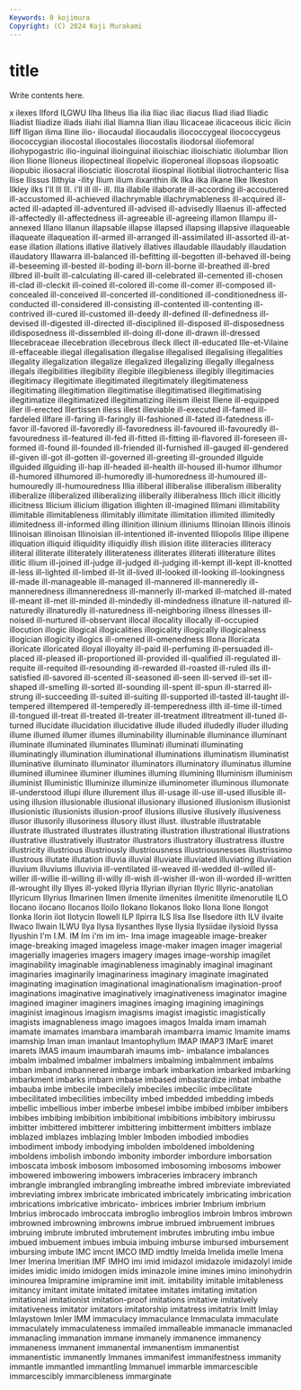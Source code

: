 ```yaml
---
Keywords: 0 kojimura
Copyright: (C) 2024 Koji Murakami
---
```


# title

Write contents here.



x ilexes Ilford
ILGWU Ilha Ilheus Ilia ilia Iliac iliac iliacus Iliad iliad
Iliadic Iliadist Iliadize iliads iliahi ilial Iliamna Ilian iliau Ilicaceae
ilicaceous ilicic ilicin Iliff Iligan ilima Iline ilio- iliocaudal iliocaudalis
iliococcygeal iliococcygeus iliococcygian iliocostal iliocostales iliocostalis iliodorsal iliofemoral iliohypogastric ilio-inguinal
ilioinguinal ilioischiac ilioischiatic iliolumbar Ilion ilion Ilione Ilioneus iliopectineal iliopelvic
ilioperoneal iliopsoas iliopsoatic iliopubic iliosacral iliosciatic ilioscrotal iliospinal iliotibial iliotrochanteric
Ilisa Ilise Ilissus Ilithyia -ility Ilium ilium ilixanthin ilk Ilka
ilka ilkane Ilke Ilkeston Ilkley ilks I'll Ill Ill. i'll
ill ill- ill. Illa illabile illaborate ill-according ill-accoutered ill-accustomed ill-achieved
illachrymable illachrymableness ill-acquired ill-acted ill-adapted ill-adventured ill-advised ill-advisedly Illaenus ill-affected
ill-affectedly ill-affectedness ill-agreeable ill-agreeing illamon Illampu ill-annexed Illano Illanun illapsable
illapse illapsed illapsing illapsive illaqueable illaqueate illaqueation ill-armed ill-arranged ill-assimilated
ill-assorted ill-at-ease illation illations illative illatively illatives illaudable illaudably illaudation
illaudatory Illawarra ill-balanced ill-befitting ill-begotten ill-behaved ill-being ill-beseeming ill-bested ill-boding
ill-born ill-borne ill-breathed ill-bred illbred ill-built ill-calculating ill-cared ill-celebrated ill-cemented
ill-chosen ill-clad ill-cleckit ill-coined ill-colored ill-come ill-comer ill-composed ill-concealed ill-conceived
ill-concerted ill-conditioned ill-conditionedness ill-conducted ill-considered ill-consisting ill-contented ill-contenting ill-contrived ill-cured
ill-customed ill-deedy ill-defined ill-definedness ill-devised ill-digested ill-directed ill-disciplined ill-disposed ill-disposedness
illdisposedness ill-dissembled ill-doing ill-done ill-drawn ill-dressed Illecebraceae illecebration illecebrous illeck
illect ill-educated Ille-et-Vilaine ill-effaceable illegal illegalisation illegalise illegalised illegalising illegalities
illegality illegalization illegalize illegalized illegalizing illegally illegalness illegals illegibilities illegibility
illegible illegibleness illegibly illegitimacies illegitimacy illegitimate illegitimated illegitimately illegitimateness illegitimating
illegitimation illegitimatise illegitimatised illegitimatising illegitimatize illegitimatized illegitimatizing illeism illeist Illene
ill-equipped iller ill-erected Illertissen illess illest illeviable ill-executed ill-famed ill-fardeled
illfare ill-faring ill-faringly ill-fashioned ill-fated ill-fatedness ill-favor ill-favored ill-favoredly ill-favoredness
ill-favoured ill-favouredly ill-favouredness ill-featured ill-fed ill-fitted ill-fitting ill-flavored ill-foreseen ill-formed
ill-found ill-founded ill-friended ill-furnished ill-gauged ill-gendered ill-given ill-got ill-gotten ill-governed
ill-greeting ill-grounded illguide illguided illguiding ill-hap ill-headed ill-health ill-housed ill-humor
illhumor ill-humored illhumored ill-humoredly ill-humoredness ill-humoured ill-humouredly ill-humouredness Illia illiberal
illiberalise illiberalism illiberality illiberalize illiberalized illiberalizing illiberally illiberalness Illich illicit
illicitly illicitness Illicium illicium illigation illighten ill-imagined Illimani illimitability illimitable
illimitableness illimitably illimitate illimitation illimited illimitedly illimitedness ill-informed illing illinition
illinium illiniums Illinoian Illinois illinois Illinoisan illinoisan Illinoisian ill-intentioned ill-invented
Illiopolis Illipe illipene illiquation illiquid illiquidity illiquidly illish illision illite
illiteracies illiteracy illiteral illiterate illiterately illiterateness illiterates illiterati illiterature illites
illitic illium ill-joined ill-judge ill-judged ill-judging ill-kempt ill-kept ill-knotted ill-less
ill-lighted ill-limbed ill-lit ill-lived ill-looked ill-looking ill-lookingness ill-made ill-manageable ill-managed
ill-mannered ill-manneredly ill-manneredness illmanneredness ill-mannerly ill-marked ill-matched ill-mated ill-meant ill-met
ill-minded ill-mindedly ill-mindedness illnature ill-natured ill-naturedly illnaturedly ill-naturedness ill-neighboring illness
illnesses ill-noised ill-nurtured ill-observant illocal illocality illocally ill-occupied illocution illogic
illogical illogicalities illogicality illogically illogicalness illogician illogicity illogics ill-omened ill-omenedness
Illona Illoricata illoricate illoricated illoyal illoyalty ill-paid ill-perfuming ill-persuaded ill-placed
ill-pleased ill-proportioned ill-provided ill-qualified ill-regulated ill-requite ill-requited ill-resounding ill-rewarded ill-roasted
ill-ruled ills ill-satisfied ill-savored ill-scented ill-seasoned ill-seen ill-served ill-set ill-shaped
ill-smelling ill-sorted ill-sounding ill-spent ill-spun ill-starred ill-strung ill-succeeding ill-suited ill-suiting
ill-supported ill-tasted ill-taught ill-tempered illtempered ill-temperedly ill-temperedness illth ill-time ill-timed
ill-tongued ill-treat ill-treated ill-treater ill-treatment illtreatment ill-tuned ill-turned illucidate illucidation
illucidative illude illuded illudedly illuder illuding illume illumed illumer illumes
illuminability illuminable illuminance illuminant illuminate illuminated illuminates Illuminati illuminati illuminating
illuminatingly illumination illuminational illuminations illuminatism illuminatist illuminative illuminato illuminator illuminators
illuminatory illuminatus illumine illumined illuminee illuminer illumines illuming illumining Illuminism
illuminism illuminist Illuministic Illuminize illuminize illuminometer illuminous illumonate ill-understood illupi
illure illurement illus ill-usage ill-use ill-used illusible ill-using illusion illusionable
illusional illusionary illusioned illusionism illusionist illusionistic illusionists illusion-proof illusions illusive
illusively illusiveness illusor illusorily illusoriness illusory illust illust. illustrable illustratable
illustrate illustrated illustrates illustrating illustration illustrational illustrations illustrative illustratively illustrator
illustrators illustratory illustratress illustre illustricity illustrious illustriously illustriousness illustriousnesses illustrissimo
illustrous illutate illutation illuvia illuvial illuviate illuviated illuviating illuviation illuvium
illuviums illuvivia ill-ventilated ill-weaved ill-wedded ill-willed ill-willer ill-willie ill-willing ill-willy
ill-wish ill-wisher ill-won ill-worded ill-written ill-wrought illy Illyes ill-yoked Illyria
Illyrian illyrian Illyric Illyric-anatolian Illyricum Illyrius Ilmarinen Ilmen ilmenite ilmenites
ilmenitite ilmenorutile ILO Ilocano ilocano Ilocanos Iloilo Ilokano Ilokanos Iloko
Ilona Ilone Ilongot Ilonka Ilorin ilot Ilotycin Ilowell ILP Ilpirra
ILS Ilsa Ilse Ilsedore ilth ILV ilvaite Ilwaco Ilwain ILWU
Ilya Ilysa Ilysanthes Ilyse Ilysia Ilysiidae ilysioid Ilyssa Ilyushin I'm
I.M. IM Im i'm im im- Ima image imageable image-breaker
image-breaking imaged imageless image-maker imagen imager imagerial imagerially imageries imagers
imagery images image-worship imagilet imaginability imaginable imaginableness imaginably imaginal imaginant
imaginaries imaginarily imaginariness imaginary imaginate imaginated imaginating imagination imaginational imaginationalism
imagination-proof imaginations imaginative imaginatively imaginativeness imaginator imagine imagined imaginer imaginers
imagines imaging imagining imaginings imaginist imaginous imagism imagisms imagist imagistic
imagistically imagists imagnableness imago imagoes imagos Imalda imam imamah imamate
imamates imambara imambarah imambarra imamic Imamite imams imamship Iman iman
imanlaut Imantophyllum IMAP IMAP3 IMarE imaret imarets IMAS imaum imaumbarah
imaums imb- imbalance imbalances imbalm imbalmed imbalmer imbalmers imbalming imbalmment
imbalms imban imband imbannered imbarge imbark imbarkation imbarked imbarking imbarkment
imbarks imbarn imbase imbased imbastardize imbat imbathe imbauba imbe imbecile
imbecilely imbeciles imbecilic imbecilitate imbecilitated imbecilities imbecility imbed imbedded imbedding
imbeds imbellic imbellious imber imberbe imbesel imbibe imbibed imbiber imbibers
imbibes imbibing imbibition imbibitional imbibitions imbibitory imbirussu imbitter imbittered imbitterer
imbittering imbitterment imbitters imblaze imblazed imblazes imblazing Imbler Imboden imbodied
imbodies imbodiment imbody imbodying imbolden imboldened imboldening imboldens imbolish imbondo
imbonity imborder imbordure imborsation imboscata imbosk imbosom imbosomed imbosoming imbosoms
imbower imbowered imbowering imbowers imbraceries imbracery imbranch imbrangle imbrangled imbrangling
imbreathe imbred imbreviate imbreviated imbreviating imbrex imbricate imbricated imbricately imbricating
imbrication imbrications imbricative imbricato- imbrices imbrier Imbrium imbrium Imbrius imbrocado
imbroccata imbroglio imbroglios imbroin Imbros imbrown imbrowned imbrowning imbrowns imbrue
imbrued imbruement imbrues imbruing imbrute imbruted imbrutement imbrutes imbruting imbu
imbue imbued imbuement imbues imbuia imbuing imburse imbursed imbursement imbursing
imbute IMC imcnt IMCO IMD imdtly Imelda Imelida imelle Imena
Imer Imerina Imeritian IMF IMHO imi imid imidazol imidazole imidazolyl
imide imides imidic imido imidogen imids iminazole imine imines imino
iminohydrin iminourea Imipramine imipramine imit imit. imitability imitable imitableness imitancy
imitant imitate imitated imitatee imitates imitating imitation imitational imitationist imitation-proof
imitations imitative imitatively imitativeness imitator imitators imitatorship imitatress imitatrix Imitt
Imlay Imlaystown Imler IMM immaculacy immaculance Immaculata immaculate immaculately immaculateness
immailed immalleable immanacle immanacled immanacling immanation immane immanely immanence immanency
immaneness immanent immanental immanentism immanentist immanentistic immanently Immanes immanifest immanifestness
immanity immantle immantled immantling Immanuel immarble immarcescible immarcescibly immarcibleness immarginate
